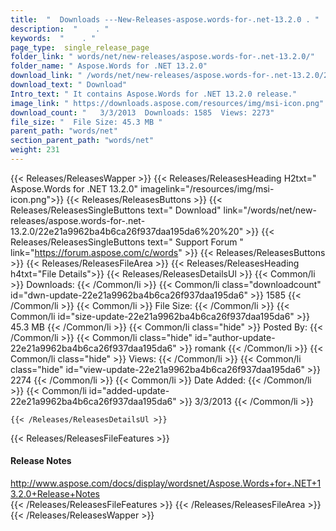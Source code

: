 ```yaml
---
title:  "  Downloads ---New-Releases-aspose.words-for-.net-13.2.0 . " 
description:  "    . " 
keywords:  "    . " 
page_type:  single_release_page
folder_link: " words/net/new-releases/aspose.words-for-.net-13.2.0/"
folder_name: " Aspose.Words for .NET 13.2.0"
download_link: " /words/net/new-releases/aspose.words-for-.net-13.2.0/22e21a9962ba4b6ca26f937daa195da6"
download_text: " Download"
Intro_text: " It contains Aspose.Words for .NET 13.2.0 release."
image_link: " https://downloads.aspose.com/resources/img/msi-icon.png"
download_count: "   3/3/2013  Downloads: 1585  Views: 2273"
file_size: "  File Size: 45.3 MB "
parent_path: "words/net"
section_parent_path: "words/net"
weight: 231 
---
```


{{< Releases/ReleasesWapper >}}
  {{< Releases/ReleasesHeading H2txt=" Aspose.Words for .NET 13.2.0" imagelink="/resources/img/msi-icon.png">}}
  {{< Releases/ReleasesButtons >}}
    {{< Releases/ReleasesSingleButtons text=" Download" link="/words/net/new-releases/aspose.words-for-.net-13.2.0/22e21a9962ba4b6ca26f937daa195da6%20%20" >}}
    {{< Releases/ReleasesSingleButtons text=" Support Forum " link="https://forum.aspose.com/c/words" >}}
  {{< Releases/ReleasesButtons >}}
  {{< Releases/ReleasesFileArea >}}
    {{< Releases/ReleasesHeading h4txt="File Details">}}
    {{< Releases/ReleasesDetailsUl >}}
            {{< Common/li  >}} Downloads: {{< /Common/li >}} 
      {{< Common/li class="downloadcount" id="dwn-update-22e21a9962ba4b6ca26f937daa195da6" >}} 1585 {{< /Common/li >}} 
      {{< Common/li  >}} File Size: {{< /Common/li >}} 
      {{< Common/li id="size-update-22e21a9962ba4b6ca26f937daa195da6" >}} 45.3 MB {{< /Common/li >}} 
      {{< Common/li  class="hide" >}} Posted By: {{< /Common/li >}} 
      {{< Common/li class="hide" id="author-update-22e21a9962ba4b6ca26f937daa195da6" >}} romank {{< /Common/li >}} 
      {{< Common/li class="hide"  >}} Views: {{< /Common/li >}} 
      {{< Common/li class="hide" id="view-update-22e21a9962ba4b6ca26f937daa195da6" >}} 2274 {{< /Common/li >}} 
      {{< Common/li  >}} Date Added: {{< /Common/li >}} 
      {{< Common/li id="added-update-22e21a9962ba4b6ca26f937daa195da6" >}} 3/3/2013 {{< /Common/li >}} 

    {{< /Releases/ReleasesDetailsUl >}}

  {{< Releases/ReleasesFileFeatures >}}
      <h4>Release Notes</h4><div><a href="http://www.aspose.com/docs/display/wordsnet/Aspose.Words+for+.NET+13.2.0+Release+Notes">http://www.aspose.com/docs/display/wordsnet/Aspose.Words+for+.NET+13.2.0+Release+Notes</a></div>
  {{< /Releases/ReleasesFileFeatures >}}
 {{< /Releases/ReleasesFileArea >}}
{{< /Releases/ReleasesWapper >}}


